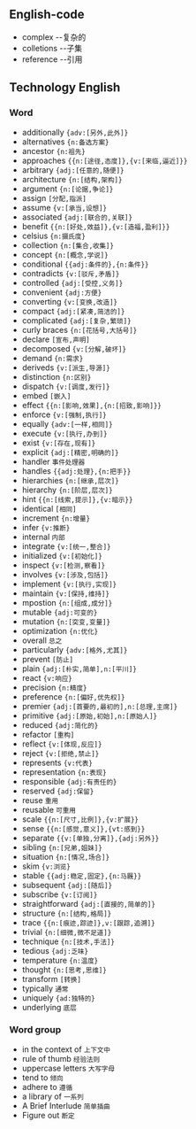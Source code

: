 ## English-code

* complex  --复杂的
* colletions  --子集
* reference  --引用

## Technology English
 
### Word 
* additionally `{adv:[另外,此外]}`
* alternatives `{n:备选方案}`
* ancestor `{n:祖先}`
* approaches `{{n:[途径,态度]},{v:[来临,逼近]}}`
* arbitrary `{adj:[任意的,随便]}`
* architecture `{n:[结构,架构]}`
* argument `{n:[论据,争论]}`
* assign `[分配,指派]` 
* assume `{v:[承当,设想]}` 
* associated `{adj:[联合的,关联]}`
* benefit `{{n:[好处,效益]},{v:[造福,盈利]}}`
* celsius `{n:摄氏度}`
* collection `{n:[集合,收集]}`
* concept `{n:[概念,学说]}`
* conditional `{{adj:条件的},{n:条件}}`
* contradicts `{v:[驳斥,矛盾]}`
* controlled `{adj:[受控,义务]}`
* convenient `{adj:方便}`
* converting `{v:[变换,改造]}`
* compact `{adj:[紧凑,简洁的]}`
* complicated `{adj:[复杂,繁琐]}`
* curly braces `{n:[花括号,大括号]}`
* declare `[宣布,声明]`
* decomposed `{v:[分解,破坏]}`
* demand `{n:需求}`
* deriveds `{v:[派生,导源]}`
* distinction `{n:区别}`
* dispatch `{v:[调度,发行]}`
* embed `[嵌入]`
* effect `{{n:[影响,效果],{n:[招致,影响]}}`
* enforce `{v:[强制,执行]}`
* equally `{adv:[一样,相同]}`
* execute `{v:[执行,办到]}`
* exist `{v:[存在,现有]}`
* explicit `{adj:[精密,明确的]}`
* handler `事件处理器`
* handles `{{adj:处理},{n:把手}}`
* hierarchies `{n:[继承,层次]}`
* hierarchy `{n:[阶层,层次]}`
* hint `{{n:[线索,提示]},{v:暗示}}`
* identical `[相同]`
* increment `{n:增量}`
* infer `{v:推断}`
* internal `内部`
* integrate `{v:[统一,整合]}`
* initialized `{v:[初始化]}`
* inspect `{v:[检测,察看]}`
* involves `{v:[涉及,包括]}`
* implement `{v:[执行,实现]}`
* maintain `{v:[保持,维持]}`
* mpostion `{n:[组成,成分]}`
* mutable `{adj:可变的}`
* mutation `{n:[突变,变量]}`
* optimization `{n:优化}`
* overall `总之`
* particularly `{adv:[格外,尤其]}`
* prevent `[防止]`
* plain `{adj:[朴实,简单],n:[平川]}`
* react `{v:响应}`
* precision `{n:精度}`
* preference `{n:[偏好,优先权]}`
* premier `{adj:[首要的,最初的],n:[总理,主席]}`
* primitive `{adj:[原始,初始],n:[原始人]}`
* reduced `{adj:简化的}`
* refactor `[重构]`
* reflect `{v:[体现,反应]}`
* reject `{v:[拒绝,禁止]}`
* represents `{v:代表}`
* representation `{n:表现}`
* responsible `{adj:有责任的}`
* reserved `{adj:保留}`
* reuse `重用`
* reusable `可重用`
* scale `{{n:[尺寸,比例]},{v:扩展}}`
* sense `{{n:[感觉,意义]},{vt:感到}}`
* separate `{{v:[单独,分离]},{adj:另外}}`
* sibling `{n:[兄弟,姐妹]}`
* situation `{n:[情况,场合]}`
* skim `{v:浏览}`
* stable `{{adj:稳定,固定},{n:马厩}}`
* subsequent `{adj:[随后]}`
* subscribe `{v:[订阅]}`
* straightforward `{adj:[直接的,简单的]}`
* structure `{n:[结构,格局]}`
* trace `{{n:[痕迹,踪迹]},v:[跟踪,追溯]}`
* trivial `{n:[细微,微不足道]}`
* technique `{n:[技术,手法]}`
* tedious `{adj:乏味}`
* temperature `{n:温度}`
* thought `{n:[思考,思维]}`
* transform `[转换]` 
* typically `通常`
* uniquely `{ad:独特的}`
* underlying `底层`


### Word group
* in the context of `上下文中`
* rule of thumb `经验法则`  
* uppercase letters `大写字母`
* tend to `倾向`
* adhere to `遵循`
* a library of `一系列`
* A Brief Interlude `简单插曲`
* Figure out `断定`

